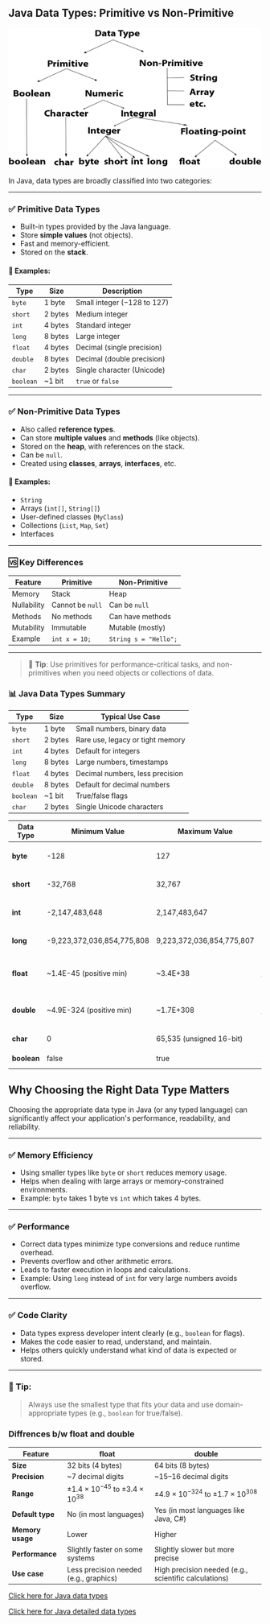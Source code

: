 ## Java Data Types: Primitive vs Non-Primitive

<img src="java-data-types.png" alt="Flowers in Chania">



In Java, data types are broadly classified into two categories:

---

### ✅ Primitive Data Types

- Built-in types provided by the Java language.
- Store **simple values** (not objects).
- Fast and memory-efficient.
- Stored on the **stack**.

#### 🔹 Examples:

| Type     | Size     | Description                 |
|----------|----------|-----------------------------|
| `byte`   | 1 byte   | Small integer (−128 to 127) |
| `short`  | 2 bytes  | Medium integer              |
| `int`    | 4 bytes  | Standard integer            |
| `long`   | 8 bytes  | Large integer               |
| `float`  | 4 bytes  | Decimal (single precision)  |
| `double` | 8 bytes  | Decimal (double precision)  |
| `char`   | 2 bytes  | Single character (Unicode)  |
| `boolean`| ~1 bit   | `true` or `false`           |

---

### ✅ Non-Primitive Data Types

- Also called **reference types**.
- Can store **multiple values** and **methods** (like objects).
- Stored on the **heap**, with references on the stack.
- Can be `null`.
- Created using **classes**, **arrays**, **interfaces**, etc.

#### 🔹 Examples:
- `String`
- Arrays (`int[]`, `String[]`)
- User-defined classes (`MyClass`)
- Collections (`List`, `Map`, `Set`)
- Interfaces

---

### 🆚 Key Differences

| Feature             | Primitive           | Non-Primitive             |
|---------------------|---------------------|----------------------------|
| Memory              | Stack               | Heap                      |
| Nullability         | Cannot be `null`    | Can be `null`             |
| Methods             | No methods          | Can have methods          |
| Mutability          | Immutable           | Mutable (mostly)          |
| Example             | `int x = 10;`       | `String s = "Hello";`     |

---

> 🧠 **Tip**: Use primitives for performance-critical tasks, and non-primitives when you need objects or collections of data.




### 📊 Java Data Types Summary

| Type     | Size     | Typical Use Case               |
|----------|----------|--------------------------------|
| `byte`   | 1 byte   | Small numbers, binary data     |
| `short`  | 2 bytes  | Rare use, legacy or tight memory |
| `int`    | 4 bytes  | Default for integers           |
| `long`   | 8 bytes  | Large numbers, timestamps      |
| `float`  | 4 bytes  | Decimal numbers, less precision |
| `double` | 8 bytes  | Default for decimal numbers    |
| `boolean`| ~1 bit   | True/false flags               |
| `char`   | 2 bytes  | Single Unicode characters      |


| Data Type  | Minimum Value                           | Maximum Value                          | Notes                                  |
|------------|-----------------------------------------|----------------------------------------|----------------------------------------|
| **byte**   | -128                                    | 127                                    | 8-bit signed integer                   |
| **short**  | -32,768                                 | 32,767                                 | 16-bit signed integer                  |
| **int**    | -2,147,483,648                          | 2,147,483,647                          | 32-bit signed integer                  |
| **long**   | -9,223,372,036,854,775,808              | 9,223,372,036,854,775,807              | 64-bit signed integer                  |
| **float**  | ~1.4E-45 (positive min)                 | ~3.4E+38                               | 32-bit IEEE 754 floating point         |
| **double** | ~4.9E-324 (positive min)                | ~1.7E+308                              | 64-bit IEEE 754 floating point         |
| **char**   | 0                                       | 65,535 (unsigned 16-bit)               | Unicode character                      |
| **boolean**| false                                   | true                                   | Only two values                        |




## Why Choosing the Right Data Type Matters

Choosing the appropriate data type in Java (or any typed language) can significantly affect your application's performance, readability, and reliability.

---

### ✅ Memory Efficiency
- Using smaller types like `byte` or `short` reduces memory usage.
- Helps when dealing with large arrays or memory-constrained environments.
- Example: `byte` takes 1 byte vs `int` which takes 4 bytes.

---

### ✅ Performance
- Correct data types minimize type conversions and reduce runtime overhead.
- Prevents overflow and other arithmetic errors.
- Leads to faster execution in loops and calculations.
- Example: Using `long` instead of `int` for very large numbers avoids overflow.

---

### ✅ Code Clarity
- Data types express developer intent clearly (e.g., `boolean` for flags).
- Makes the code easier to read, understand, and maintain.
- Helps others quickly understand what kind of data is expected or stored.

---

### 🧠 Tip:
> Always use the smallest type that fits your data and use domain-appropriate types (e.g., `boolean` for true/false).

### Diffrences b/w float and double
| Feature           | **float**                           | **double**                           |
|------------------|-------------------------------------|--------------------------------------|
| **Size**          | 32 bits (4 bytes)                  | 64 bits (8 bytes)                    |
| **Precision**     | ~7 decimal digits                  | ~15–16 decimal digits                |
| **Range**         | ±1.4 × 10<sup>−45</sup> to ±3.4 × 10<sup>38</sup> | ±4.9 × 10<sup>−324</sup> to ±1.7 × 10<sup>308</sup> |
| **Default type**  | No (in most languages)             | Yes (in most languages like Java, C#)|
| **Memory usage**  | Lower                              | Higher                               |
| **Performance**   | Slightly faster on some systems    | Slightly slower but more precise     |
| **Use case**      | Less precision needed (e.g., graphics) | High precision needed (e.g., scientific calculations) |


<a href="https://gist.github.com/igorbotian/ace3863672fb182c07ea88c57b355b98/">Click here for Java data types</a>

<a href="https://www.geeksforgeeks.org/data-types-in-java/">Click here for Java detailed data types</a>
